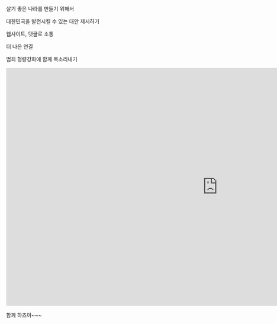 살기 좋은 나라를 만들기 위해서

대한민국을 발전시킬 수 있는 대안 제시하기

웹사이트, 댓글로 소통



더 나은 연결

범죄 형량강화에 함께 목소리내기

<iframe width="1142" height="642" src="https://www.youtube.com/embed/yxBbu77u3KM" title="‘희생자 명단‘ 관련 전격 압수수색, 나경원과 안철수, 난방비 폭등 대책은?, “주한미군 필요” 김정은 왜? - [LIVE] MBC 뉴스외전 2023년 1월 26일" frameborder="0" allow="accelerometer; autoplay; clipboard-write; encrypted-media; gyroscope; picture-in-picture; web-share" allowfullscreen></iframe>


함께 하즈아~~~